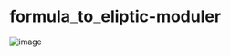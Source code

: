 # formula_to_eliptic-moduler
![image](https://github.com/user-attachments/assets/3627f0fb-0c84-4a43-9643-4f60007e2699)
